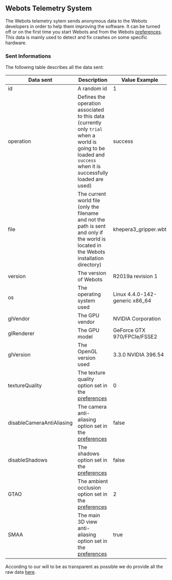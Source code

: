 ## Webots Telemetry System

The Webots telemetry sytem sends anonymous data to the Webots developers in order to help them improving the software.
It can be turned off or on the first time you start Webots and from the Webots [preferences](preferences.md#general).
This data is mainly used to detect and fix crashes on some specific hardware.

### Sent Informations
The following table describes all the data sent:

| Data sent                 | Description                                                                                                                                                     | Value Example                  |
| ------------------------- | --------------------------------------------------------------------------------------------------------------------------------------------------------------- | ------------------------------ |
| id                        | A random id                                                                                                                                                     | 1                              |
| operation                 | Defines the operation associated to this data (currently only `trial` when a world is going to be loaded and `success` when it is successfully loaded are used) | success                        |
| file                      | The current world file (only the filename and not the path is sent and only if the world is located in the Webots installation directory)                       | khepera3_gripper.wbt           |
| version                   | The version of Webots                                                                                                                                           | R2019a revision 1              |
| os                        | The operating system used                                                                                                                                       | Linux 4.4.0-142-generic x86_64 |
| glVendor                  | The GPU vendor                                                                                                                                                  | NVIDIA Corporation             |
| glRenderer                | The GPU model                                                                                                                                                   | GeForce GTX 970/FPCIe/FSSE2    |
| glVersion                 | The OpenGL version used                                                                                                                                         | 3.3.0 NVIDIA 396.54            |
| textureQuality            | The texture quality option set in the [preferences](preferences.md#opengl)                                                                                      | 0                              |
| disableCameraAntiAliasing | The camera anti-aliasing option set in the [preferences](preferences.md#opengl)                                                                                 | false                          |
| disableShadows            | The shadows option set in the [preferences](preferences.md#opengl)                                                                                              | false                          |
| GTAO                      | The ambient occlusion option set in the [preferences](preferences.md#opengl)                                                                                    | 2                              |
| SMAA                      | The main 3D view anti-aliasing option set in the [preferences](preferences.md#opengl)                                                                           | true                           |


According to our will to be as transparent as possible we do provide all the raw data [here](https://cyberbotics.com/telemetry).
